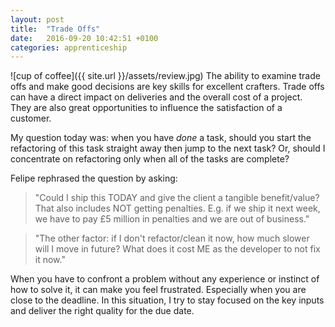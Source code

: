 ```yaml
---
layout: post
title:  "Trade Offs"
date:   2016-09-20 10:42:51 +0100
categories: apprenticeship
---
```


![cup of coffee]({{ site.url }}/assets/review.jpg)
The ability to examine trade offs and make good decisions are key skills for excellent crafters.
Trade offs can have a direct impact on deliveries and the overall cost of a project. 
They are also great opportunities to influence the satisfaction of a customer.

My question today was: 
when you have *done* a task, should you start the refactoring of this task straight away
then jump to the next task? Or, should I concentrate on refactoring only when all of the tasks are complete?

Felipe rephrased the question by asking:
> "Could I ship this TODAY and give the client a tangible benefit/value? That also includes NOT getting penalties. E.g. if we ship it next week, we have to pay £5 million in penalties and we are out of business."

> "The other factor: if I don't refactor/clean it now, how much slower will I move in future? What does it cost ME as the developer to not fix it now."

When you have to confront a problem without any experience or instinct of how to solve it,
it can make you feel frustrated. Especially when you are close to the deadline.
In this situation, I try to stay focused on the key inputs and deliver the right quality for the due date.

